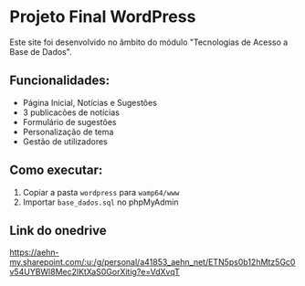# Projeto Final WordPress

Este site foi desenvolvido no âmbito do módulo "Tecnologias de Acesso a Base de Dados".
## Funcionalidades:
- Página Inicial, Notícias e Sugestões
- 3 publicacões de notícias
- Formulário de sugestões
- Personalização de tema
- Gestão de utilizadores
## Como executar:
1. Copiar a pasta `wordpress` para `wamp64/www`
2. Importar `base_dados.sql` no phpMyAdmin
## Link do onedrive
https://aehn-my.sharepoint.com/:u:/g/personal/a41853_aehn_net/ETN5ps0b12hMtz5Gc0v54UYBWl8Mec2lKtXaS0GorXitig?e=VdXvqT
